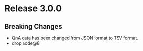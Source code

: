 # Release 3.0.0

## Breaking Changes

- QnA data has been changed from JSON format to TSV format.
- drop node@8
